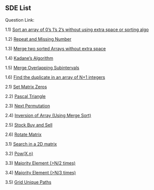 ## SDE List

Question Link:

1.1) [Sort an array of 0’s 1’s 2’s without using extra space or sorting algo](https://leetcode.com/problems/sort-colors/)

1.2) [Repeat and Missing Number](https://www.geeksforgeeks.org/find-a-repeating-and-a-missing-number/)

1.3) [Merge two sorted Arrays without extra space](https://practice.geeksforgeeks.org/problems/merge-two-sorted-arrays-1587115620/1#)

1.4) [Kadane’s Algorithm](https://leetcode.com/problems/maximum-subarray/)

1.5) [Merge Overlapping Subintervals](https://leetcode.com/problems/merge-intervals/)

1.6) [Find the duplicate in an array of N+1 integers](https://leetcode.com/problems/find-the-duplicate-number/)

2.1) [Set Matrix Zeros](https://leetcode.com/problems/set-matrix-zeroes/)

2.2) [Pascal Triangle](https://leetcode.com/problems/pascals-triangle/)

2.3) [Next Permutation](https://leetcode.com/problems/next-permutation/)

2.4) [Inversion of Array (Using Merge Sort)](https://practice.geeksforgeeks.org/problems/inversion-of-array-1587115620/1/)

2.5) [Stock Buy and Sell](https://leetcode.com/problems/best-time-to-buy-and-sell-stock/)

2.6) [Rotate Matrix](https://leetcode.com/problems/rotate-image/)

3.1) [Search in a 2D matrix](https://leetcode.com/problems/search-a-2d-matrix/)

3.2) [Pow(X,n)](https://leetcode.com/problems/powx-n/)

3.3) [Majority Element (>N/2 times)](https://leetcode.com/problems/majority-element/)

3.4) [Majority Element (>N/3 times)](https://leetcode.com/problems/majority-element-ii/)

3.5) [Grid Unique Paths](https://leetcode.com/problems/unique-paths/)
